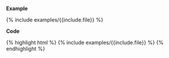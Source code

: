<p>
    <strong>Example</strong>
</p>

{% include examples/{{include.file}} %}

<div class="mb-3"></div>

<p>
    <strong>Code</strong>
</p>

{% highlight html %}
{% include examples/{{include.file}} %}
{% endhighlight %}
